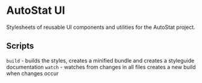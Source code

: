 # AutoStat UI
Stylesheets of reusable UI components and utilities for the AutoStat project.

## Scripts
`build` - builds the styles, creates a minified bundle and creates a styleguide documentation
`watch` - watches from changes in all files creates a new build when changes occur